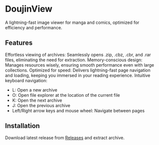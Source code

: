 # DoujinView

A lightning-fast image viewer for manga and comics, optimized for efficiency and performance.

## Features

Effortless viewing of archives: Seamlessly opens .zip, .cbz, .cbr, and .rar files, eliminating the need for extraction.
Memory-conscious design: Manages resources wisely, ensuring smooth performance even with large collections.
Optimized for speed: Delivers lightning-fast page navigation and loading, keeping you immersed in your reading experience.
Intuitive keyboard navigation:
- L: Open a new archive
- O: Open file explorer at the location of the current file
- K: Open the next archive
- J: Open the previous archive
- Left/Right arrow keys and mouse wheel: Navigate between pages

## Installation

Download latest release from [Releases](https://github.com/Saismirk/DoujinView/releases) and extract archive.
